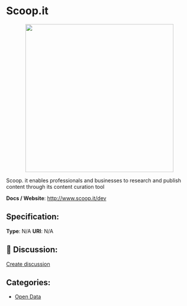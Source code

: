 # Scoop.it
<p align="center">
    <img width="400" src="https://raw.githubusercontent.com/apis-list/apis-list/apis/scoop-it/logo_256x256.png" />
</p>

Scoop. it enables professionals and businesses to research and publish content through its content curation tool

**Docs / Website**: http://www.scoop.it/dev

## Specification:
**Type**:  N/A 
**URI**:  N/A 

## 💬 Discussion:
[Create discussion](link)

## Categories:
- [Open Data](https://github.com/apis-list/apis-list#open-data)






